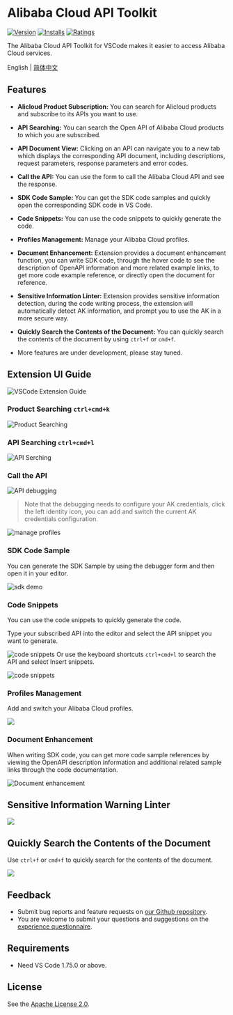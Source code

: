 # Alibaba Cloud API Toolkit

[![Version](https://img.shields.io/visual-studio-marketplace/v/alibabacloud-openapi.vscode-alicloud-api)](https://marketplace.visualstudio.com/items?itemName=alibabacloud-openapi.vscode-alicloud-api)
[![Installs](https://img.shields.io/visual-studio-marketplace/i/alibabacloud-openapi.vscode-alicloud-api)](https://marketplace.visualstudio.com/items?itemName=alibabacloud-openapi.vscode-alicloud-api)
[![Ratings](https://img.shields.io/visual-studio-marketplace/r/alibabacloud-openapi.vscode-alicloud-api)](https://marketplace.visualstudio.com/items?itemName=alibabacloud-openapi.vscode-alicloud-api)

The Alibaba Cloud API Toolkit for VSCode makes it easier to access Alibaba Cloud services.

English | [简体中文](./README.zh_CN.md)

## Features

- **Alicloud Product Subscription:** You can search for Alicloud products and subscribe to its APIs you want to use.

- **API Searching:** You can search the Open API of Alibaba Cloud products to which you are subscribed.

- **API Document View:** Clicking on an API can navigate you to a new tab which displays the corresponding API document,
  including descriptions, request parameters, response parameters and error codes.

- **Call the API:** You can use the form to call the Alibaba Cloud API and see the response.
- **SDK Code Sample:** You can get the SDK code samples and quickly open the corresponding SDK code in VS Code.

- **Code Snippets:** You can use the code snippets to quickly generate the code.

- **Profiles Management:** Manage your Alibaba Cloud profiles.

- **Document Enhancement:** Extension provides a document enhancement function, you can write SDK code, through the hover code to see the description of OpenAPI information and more related example links, to get more code example reference, or directly open the document for reference.

- **Sensitive Information Linter:** Extension provides sensitive information detection, during the code writing process, the extension will automatically detect AK information, and prompt you to use the AK in a more secure way.

- **Quickly Search the Contents of the Document:** You can quickly search the contents of the document by using `ctrl+f` or `cmd+f`.

- More features are under development, please stay tuned.

## Extension UI Guide

![VSCode Extension Guide](https://gw.alicdn.com/imgextra/i4/O1CN01tkB2bT2AAFeiOYZm6_!!6000000008162-0-tps-2372-1594.jpg)

### Product Searching `ctrl+cmd+k`

![Product Searching](https://img.alicdn.com/imgextra/i1/O1CN01bcJ5DM1RpmnlOjDHK_!!6000000002161-0-tps-1202-798.jpg)

### API Searching `ctrl+cmd+l`

![API Serching](https://img.alicdn.com/imgextra/i4/O1CN01KCrc1a1vooTmC9a1h_!!6000000006220-0-tps-1986-542.jpg)

### Call the API

![API debugging](https://gw.alicdn.com/imgextra/i2/O1CN01fsuDBE1CLMJaBJj32_!!6000000000064-0-tps-3238-1920.jpg)

> Note that the debugging needs to configure your AK credentials, click the left identity icon, you can add and switch the current AK credentials configuration.

![manage profiles](https://gw.alicdn.com/imgextra/i2/O1CN01HzFhxH20gdVF4MIfq_!!6000000006879-0-tps-1938-378.jpg)

### SDK Code Sample

You can generate the SDK Sample by using the debugger form and then open it in your editor.

![sdk demo](https://img.alicdn.com/imgextra/i1/O1CN01C0vQDB29gTtW5erj4_!!6000000008097-0-tps-2638-1778.jpg)

### Code Snippets

You can use the code snippets to quickly generate the code.

Type your subscribed API into the editor and select the API snippet you want to generate.

![code snippets](https://img.alicdn.com/imgextra/i3/O1CN01iKQA6u1KWMiVttyH0_!!6000000001171-1-tps-915-442.gif)
Or use the keyboard shortcuts `ctrl+cmd+l` to search the API and select Insert snippets.

![code snippets](https://img.alicdn.com/imgextra/i3/O1CN01dmGwmX1ZyVHozyKx4_!!6000000003263-1-tps-842-468.gif)

### Profiles Management

Add and switch your Alibaba Cloud profiles.

![](https://img.alicdn.com/imgextra/i1/O1CN01NN667S1skk7vLbhr1_!!6000000005805-0-tps-2912-1596.jpg)

### Document Enhancement

When writing SDK code, you can get more code sample references by viewing the OpenAPI description information and additional related sample links through the code documentation.

![Document enhancement](https://gw.alicdn.com/imgextra/i2/O1CN01ymjnpo1l2aeq8D3lQ_!!6000000004761-0-tps-1496-646.jpg)

## Sensitive Information Warning Linter

![](https://gw.alicdn.com/imgextra/i4/O1CN01u787jO241C9LmbQ57_!!6000000007330-0-tps-1970-848.jpg)

## Quickly Search the Contents of the Document

Use `ctrl+f` or `cmd+f` to quickly search for the contents of the document.

![](https://gw.alicdn.com/imgextra/i2/O1CN01YmSwSz1Rn2VcqQILP_!!6000000002155-0-tps-2514-2098.jpg)

## Feedback

- Submit bug reports and feature requests on [our Github repository](https://github.com/aliyun/alibabacloud-api-vscode-toolkit/issues).
- You are welcome to submit your questions and suggestions on the [experience questionnaire](https://g.alicdn.com/aes/tracker-survey-preview/0.0.13/survey.html?pid=fePxMy&id=3486).

## Requirements

- Need VS Code 1.75.0 or above.

## License

See the [Apache License 2.0](./LICENSE).

